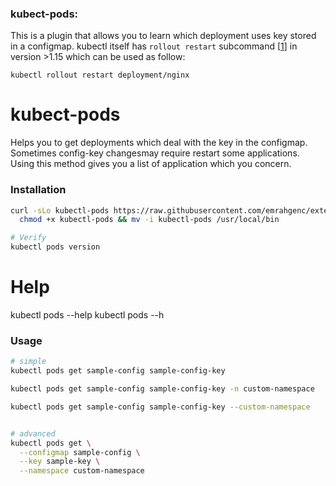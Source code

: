 
### kubect-pods:
This is a plugin that allows you to learn which deployment uses key stored in a configmap.
kubectl itself has `rollout restart` subcommand [[1](https://kubernetes.io/docs/reference/generated/kubectl/kubectl-commands#-em-restart-em-)] in version >1.15 which can be used as follow:

```
kubectl rollout restart deployment/nginx
```



# kubect-pods

Helps you to get deployments which deal with the key in the configmap. Sometimes config-key changesmay require restart some applications. Using this method gives you a list of application which you concern. 

### Installation
```bash
curl -sLo kubectl-pods https://raw.githubusercontent.com/emrahgenc/extended-kubectl/master/plugin/kubectl-pods && \
  chmod +x kubectl-pods && mv -i kubectl-pods /usr/local/bin

# Verify
kubectl pods version
```

# Help
kubectl pods --help
kubectl pods --h

### Usage
```bash
# simple
kubectl pods get sample-config sample-config-key

kubectl pods get sample-config sample-config-key -n custom-namespace

kubectl pods get sample-config sample-config-key --custom-namespace


# advanced
kubectl pods get \
  --configmap sample-config \
  --key sample-key \
  --namespace custom-namespace
```
